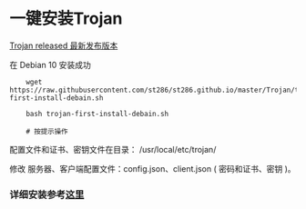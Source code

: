
# 一键安装Trojan

[Trojan released 最新发布版本](https://github.com/trojan-gfw/trojan/releases/)

在 Debian 10 安装成功

```shell
    wget https://raw.githubusercontent.com/st286/st286.github.io/master/Trojan/trojan-first-install-debain.sh
    
    bash trojan-first-install-debain.sh
    
    # 按提示操作
```

配置文件和证书、密钥文件在目录： /usr/local/etc/trojan/

修改 服务器、客户端配置文件：config.json、client.json ( 密码和证书、密钥 )。


### 详细安装参考[这里](./install.md)
    
    
